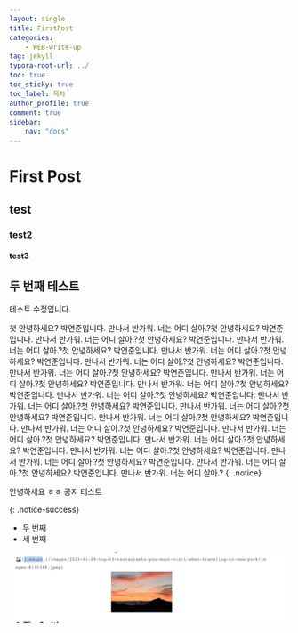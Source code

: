 ```yaml
---
layout: single
title: FirstPost
categories: 
    - WEB-write-up
tag: jekyll
typora-root-url: ../
toc: true
toc_sticky: true
toc_label: 목차
author_profile: true
comment: true
sidebar:
    nav: "docs"
---
```




# First Post

## test

### test2

#### test3

## 두 번째 테스트



테스트 수정입니다.

첫 안녕하세요? 박연준입니다. 만나서 반가워. 너는 어디 살아.?첫 안녕하세요? 박연준입니다. 만나서 반가워. 너는 어디 살아.?첫 안녕하세요? 박연준입니다. 만나서 반가워. 너는 어디 살아.?첫 안녕하세요? 박연준입니다. 만나서 반가워. 너는 어디 살아.?첫 안녕하세요? 박연준입니다. 만나서 반가워. 너는 어디 살아.?첫 안녕하세요? 박연준입니다. 만나서 반가워. 너는 어디 살아.?첫 안녕하세요? 박연준입니다. 만나서 반가워. 너는 어디 살아.?첫 안녕하세요? 박연준입니다. 만나서 반가워. 너는 어디 살아.?첫 안녕하세요? 박연준입니다. 만나서 반가워. 너는 어디 살아.?첫 안녕하세요? 박연준입니다. 만나서 반가워. 너는 어디 살아.?첫 안녕하세요? 박연준입니다. 만나서 반가워. 너는 어디 살아.?첫 안녕하세요? 박연준입니다. 만나서 반가워. 너는 어디 살아.?첫 안녕하세요? 박연준입니다. 만나서 반가워. 너는 어디 살아.?첫 안녕하세요? 박연준입니다. 만나서 반가워. 너는 어디 살아.?첫 안녕하세요? 박연준입니다. 만나서 반가워. 너는 어디 살아.?첫 안녕하세요? 박연준입니다. 만나서 반가워. 너는 어디 살아.?첫 안녕하세요? 박연준입니다. 만나서 반가워. 너는 어디 살아.?첫 안녕하세요? 박연준입니다. 만나서 반가워. 너는 어디 살아.?첫 안녕하세요? 박연준입니다. 만나서 반가워. 너는 어디 살아.?
{: .notice}





안녕하세요 ㅎㅎ 공지 테스트

{: .notice-success}

- 두 번째
- 세 번째



![image-20240128172040190](/images/2024-01-28-first/image-20240128172040190.png)